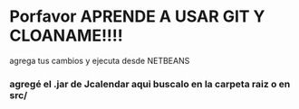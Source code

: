 # Porfavor APRENDE A USAR GIT Y CLOANAME!!!!

agrega tus cambios y ejecuta desde NETBEANS

### agregé el .jar de Jcalendar aqui buscalo en la carpeta raiz o en src/
